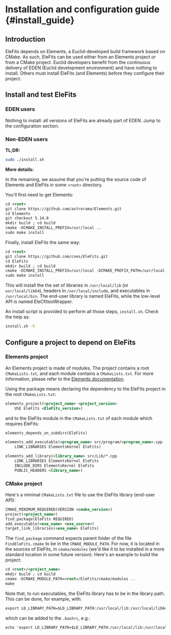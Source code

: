 # Installation and configuration guide {#install_guide}

## Introduction

EleFits depends on Elements, a Euclid-developed build framework based on CMake.
As such, EleFits can be used either from an Elements project or from a CMake project.
Euclid developers benefit from the continuous delivery of EDEN (Euclid development environment) and have nothing to install.
Others must install EleFits (and Elements) before they configure their project.

## Install and test EleFits

### EDEN users

Nothing to install: all versions of EleFits are already part of EDEN.
Jump to the configuration section.

### Non-EDEN users

**TL;DR:**

```sh
sudo ./install.sh
```

**More details:**

In the remaining, we assume that you're putting the source code of Elements and EleFits in some `<root>` directory.

You'll first need to get Elements:

```xml
cd <root>
git clone https://github.com/astrorama/Elements.git
cd Elements
git checkout 5.14.0
mkdir build ; cd build
cmake -DCMAKE_INSTALL_PREFIX=/usr/local ..
sudo make install
```

Finally, install EleFits the same way:

```xml
cd <root>
git clone https://github.com/cnes/EleFits.git
cd EleFits
mkdir build ; cd build
cmake -DCMAKE_INSTALL_PREFIX=/usr/local -DCMAKE_PREFIX_PATH=/usr/local ..
sudo make install
```

This will install the the set of libraries in `/usr/local/lib` (or `usr/local/lib64`), headers in `/usr/local/include`, and executables in `/usr/local/bin`.
The end-user library is named EleFits, while the low-level API is named EleCfitsioWrapper.

An install script is provided to perform all those steps, `install.sh`.
Check the help as:

```sh
install.sh -h
```

## Configure a project to depend on EleFits

### Elements project

An Elements project is made of modules.
The project contains a root `CMakeLists.txt`, and each module contains a `CMakeLists.txt`.
For more information, please refer to the [Elements documentation](https://euclid.roe.ac.uk/projects/codeen-users/wiki/User_Bui_Too).

Using the package means declaring the dependency to the EleFits project in the root `CMakeLists.txt`:

```xml
elements_project(<project_name> <project_version>
    USE EleFits <EleFits_version>)
```

and to the EleFits module in the `CMakeLists.txt` of each module which requires EleFits:

```xml
elements_depends_on_subdirs(EleFits)

elements_add_executable(<program_name> src/program/<program_name>.cpp
    LINK_LIBRARIES ElementsKernel EleFits)

elements_add_library(<library_name> src/Lib/*.cpp
    LINK_LIBRARIES ElementsKernel EleFits
    INCLUDE_DIRS ElementsKernel EleFits
    PUBLIC_HEADERS <library_name>)
```

### CMake project

Here's a minimal `CMakeLists.txt` file to use the EleFits library (end-user API):

```xml
CMAKE_MINIMUM_REQUIRED(VERSION <cmake_version>)
project(<project_name>)
find_package(EleFits REQUIRED)
add_executable(<exe_name> <exe_source>)
target_link_libraries(<exe_name> EleFits)
```

The `find_package` command expects parent folder of the file `FindEleFits.cmake` to be in the `CMAKE_MODULE_PATH`.
For now, it is located in the sources of EleFits, in `cmake/modules`
(we'd like it to be installed in a more standard location in some future version).
Here's an example to build the project:

```xml
cd <root>/<project_name>
mkdir build ; cd build
cmake -DCMAKE_MODULE_PATH=<root>/EleFits/cmake/modules ..
make
```

Note that, to run executables, the EleFits library has to be in the library path.
This can be done, for example, with:

```xml
export LD_LIBRARY_PATH=$LD_LIBRARY_PATH:/usr/local/lib:/usr/local/lib64
```

which can be added to the `.bashrc`, e.g.:

```xml
echo 'export LD_LIBRARY_PATH=$LD_LIBRARY_PATH:/usr/local/lib:/usr/local/lib64' >> ~/.bashrc
```
